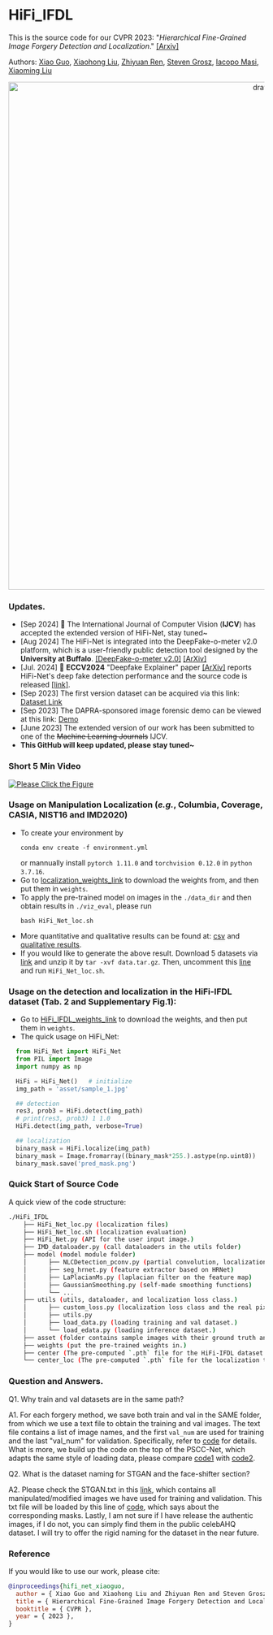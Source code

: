 # HiFi_IFDL

This is the source code for our CVPR $2023$: "*Hierarchical Fine-Grained Image Forgery Detection and Localization*." [[Arxiv]](https://arxiv.org/pdf/2303.17111.pdf)

Authors: [Xiao Guo](https://scholar.google.com/citations?user=Gkc-lAEAAAAJ&hl=en), [Xiaohong Liu](https://jhc.sjtu.edu.cn/~xiaohongliu/), [Zhiyuan Ren](https://scholar.google.com/citations?user=Z1ltuXEAAAAJ&hl=en), [Steven Grosz](https://scholar.google.com/citations?user=I1wOjTYUyYAC&hl=en), [Iacopo Masi](https://iacopomasi.github.io/), [Xiaoming Liu](http://cvlab.cse.msu.edu/)

<p align="center">
  <img src="https://github.com/CHELSEA234/HiFi_IFDL/blob/main/figures/overview_4.png" alt="drawing" width="1000"/>
</p>

### <a name="update"></a> Updates.
- [Sep 2024] 👏 The International Journal of Computer Vision (**IJCV**) has accepted the extended version of HiFi-Net, stay tuned~
- [Aug 2024] The HiFi-Net is integrated into the DeepFake-o-meter v2.0 platform, which is a user-friendly public detection tool designed by the **University at Buffalo**. [[DeepFake-o-meter v2.0]](https://zinc.cse.buffalo.edu/ubmdfl/deep-o-meter/home_login) [[ArXiv]](https://arxiv.org/pdf/2404.13146)
- [Jul. 2024] 👏 **ECCV2024** "Deepfake Explainer" paper [[ArXiv]](https://arxiv.org/pdf/2402.00126) reports HiFi-Net's deep fake detection performance and the source code is released [[link]](https://github.com/CHELSEA234/HiFi_IFDL/edit/main/applications/deepfake_detection).
- [Sep 2023] The first version dataset can be acquired via this link: [Dataset Link](https://drive.google.com/drive/folders/1fwBEmW30-e0ECpCNNG3nRU6I9OqJfMAn?usp=sharing)
- [Sep 2023] The DAPRA-sponsored image forensic demo can be viewed at this link: [Demo](https://drive.google.com/file/d/1q5ruko3bS4g-fuvq28C6SfzeSUrtLES6/view?usp=sharing)
- [June 2023] The extended version of our work has been submitted to one of the ~~Machine Learning Journals~~ IJCV.
- **This GitHub will keep updated, please stay tuned~**

### Short 5 Min Video 
[![Please Click the Figure](https://github.com/CHELSEA234/HiFi_IFDL/blob/main/figures/architecture.png)](https://www.youtube.com/watch?v=FwS3X5xcj8A&list=LL&index=5)

### Usage on Manipulation Localization (_e.g._, Columbia, Coverage, CASIA, NIST16 and IMD2020)
- To create your environment by
  ```
  conda env create -f environment.yml
  ```
  or mannually install `pytorch 1.11.0` and `torchvision 0.12.0` in `python 3.7.16`.
- Go to [localization_weights_link](https://drive.google.com/drive/folders/1cxCoE2hjcDj4lLrJmGEbskzPRJfoDIMJ?usp=sharing) to download the weights from, and then put them in `weights`.
- To apply the pre-trained model on images in the `./data_dir` and then obtain results in `./viz_eval`, please run
  ```
  bash HiFi_Net_loc.sh
  ```
- More quantitative and qualitative results can be found at: [csv](https://drive.google.com/drive/folders/12iS0ILb6ndXtdWjonByrgnejzuAvwCqp?usp=sharing) and [qualitative results](https://drive.google.com/drive/folders/1iZp6ciOHSbGq4EsC_AYl7zVK24gBtrd1?usp=sharing).
- If you would like to generate the above result. Download $5$ datasets via [link](https://drive.google.com/file/d/1RYXTg0Q82KEvkeOtaaR5AZ0FBx5219SY/view?usp=sharing) and unzip it by `tar -xvf data.tar.gz`. Then, uncomment this [line](https://github.com/CHELSEA234/HiFi_IFDL/blob/main/utils/load_edata.py#L21) and run `HiFi_Net_loc.sh`. 

### Usage on the detection and localization in the HiFi-IFDL dataset (Tab. 2 and Supplementary Fig.1):
- Go to [HiFi_IFDL_weights_link](https://drive.google.com/drive/folders/1v07aJ2hKmSmboceVwOhPvjebFMJFHyhm?usp=sharing) to download the weights, and then put them in `weights`. 
- The quick usage on HiFi_Net:
```python
  from HiFi_Net import HiFi_Net 
  from PIL import Image
  import numpy as np

  HiFi = HiFi_Net()   # initialize
  img_path = 'asset/sample_1.jpg'

  ## detection
  res3, prob3 = HiFi.detect(img_path)
  # print(res3, prob3) 1 1.0
  HiFi.detect(img_path, verbose=True)

  ## localization
  binary_mask = HiFi.localize(img_path)
  binary_mask = Image.fromarray((binary_mask*255.).astype(np.uint8))
  binary_mask.save('pred_mask.png')
```

### Quick Start of Source Code
A quick view of the code structure:
```bash
./HiFi_IFDL
    ├── HiFi_Net_loc.py (localization files)
    ├── HiFi_Net_loc.sh (localization evaluation)
    ├── HiFi_Net.py (API for the user input image.)
    ├── IMD_dataloader.py (call dataloaders in the utils folder)
    ├── model (model module folder)
    │      ├── NLCDetection_pconv.py (partial convolution, localization, and classification modules)
    │      ├── seg_hrnet.py (feature extractor based on HRNet)
    │      ├── LaPlacianMs.py (laplacian filter on the feature map)
    │      ├── GaussianSmoothing.py (self-made smoothing functions)
    │      └── ...   
    ├── utils (utils, dataloader, and localization loss class.)
    │      ├── custom_loss.py (localization loss class and the real pixel center initialization)
    │      ├── utils.py
    │      ├── load_data.py (loading training and val dataset.)
    │      └── load_edata.py (loading inference dataset.)
    ├── asset (folder contains sample images with their ground truth and predictions.)
    ├── weights (put the pre-trained weights in.)
    ├── center (The pre-computed `.pth` file for the HiFi-IFDL dataset.)
    └── center_loc (The pre-computed `.pth` file for the localization task (Tab.3 in the paper).)
```

### Question and Answers.
Q1. Why train and val datasets are in the same path? 

A1. For each forgery method, we save both train and val in the SAME folder, from which we use a text file to obtain the training and val images. The text file contains a list of image names, and the first `val_num` are used for training and the last "val_num" for validation. Specifically, refer to [code](https://github.com/CHELSEA234/HiFi_IFDL/blob/main/utils/load_data.py#L271) for details. What is more, we build up the code on the top of the PSCC-Net, which adapts the same style of loading data, please compare [code1](https://github.com/proteus1991/PSCC-Net/blob/main/utils/load_tdata.py#L88) with [code2](https://github.com/proteus1991/PSCC-Net/blob/main/utils/load_tdata.py#L290).

Q2. What is the dataset naming for STGAN and the face-shifter section?

A2. Please check the STGAN.txt in this [link](https://drive.google.com/drive/folders/1OIUv7OGxfAyerMnmKvrNnN_5CmIDcNxo?usp=sharing), which contains all manipulated/modified images we have used for training and validation. This txt file will be loaded by this line of [code](https://github.com/CHELSEA234/HiFi_IFDL/blob/main/utils/load_data.py#L163), which says about the corresponding masks. Lastly, I am not sure if I have release the authentic images, if I do not, you can simply find them in the public celebAHQ dataset. I will try to offer the rigid naming for the dataset in the near future. 

### Reference
If you would like to use our work, please cite:
```Bibtex
@inproceedings{hifi_net_xiaoguo,
  author = { Xiao Guo and Xiaohong Liu and Zhiyuan Ren and Steven Grosz and Iacopo Masi and Xiaoming Liu },
  title = { Hierarchical Fine-Grained Image Forgery Detection and Localization },
  booktitle = { CVPR },
  year = { 2023 },
}
```
